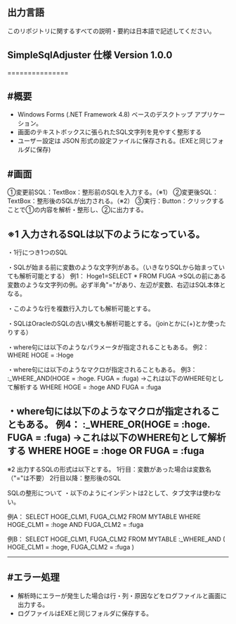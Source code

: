 ## 出力言語
このリポジトリに関するすべての説明・要約は日本語で記述してください。

## SimpleSqlAdjuster 仕様  Version 1.0.0
===============

#概要
----
- Windows Forms (.NET Framework 4.8) ベースのデスクトップ アプリケーション。
- 画面のテキストボックスに張られたSQL文字列を見やすく整形する
- ユーザー設定は JSON 形式の設定ファイルに保存される。(EXEと同じフォルダに保存)

#画面
----
①変更前SQL：TextBox：整形前のSQLを入力する。（※1）
②変更後SQL：TextBox：整形後のSQLが出力される。（※2）
③実行：Button：クリックすることで①の内容を解析・整形し、②に出力する。

※1
入力されるSQLは以下のようになっている。
----
・1行につき1つのSQL

・SQLが始まる前に変数のような文字列がある。（いきなりSQLから始まっていても解析可能とする）
例1：
Hoge1=SELECT * FROM FUGA
→SQLの前にある変数のような文字列の例。必ず半角"="があり、左辺が変数、右辺はSQL本体となる。

・このような行を複数行入力しても解析可能とする。

・SQLはOracleのSQLの古い構文も解析可能とする。（joinとかに(+)とか使ったりする）

・where句には以下のようなパラメータが指定されることもある。
例2：
WHERE HOGE = :Hoge

・where句には以下のようなマクロが指定されることもある。
例3：
:_WHERE_AND(HOGE = :hoge. FUGA = :fuga)
→これは以下のWHERE句として解析する
WHERE HOGE = :hoge AND FUGA = :fuga

・where句には以下のようなマクロが指定されることもある。
例4：
:_WHERE_OR(HOGE = :hoge. FUGA = :fuga)
→これは以下のWHERE句として解析する
WHERE HOGE = :hoge OR FUGA = :fuga
----


※2
出力するSQLの形式は以下とする。
1行目：変数があった場合は変数名（"="は不要）
2行目以降：整形後のSQL

SQLの整形について
・以下のようにインデントは2として、タブ文字は使わない。

例A：
SELECT
  HOGE_CLM1,
  FUGA_CLM2
FROM
  MYTABLE
WHERE
  HOGE_CLM1 = :hoge
  AND
  FUGA_CLM2 = :fuga

例B：
SELECT
  HOGE_CLM1,
  FUGA_CLM2
FROM
  MYTABLE
:_WHERE_AND
(
  HOGE_CLM1 = :hoge,
  FUGA_CLM2 = :fuga
)


----

#エラー処理
----
- 解析時にエラーが発生した場合は行・列・原因などをログファイルと画面に出力する。
- ログファイルはEXEと同じフォルダに保存する。

